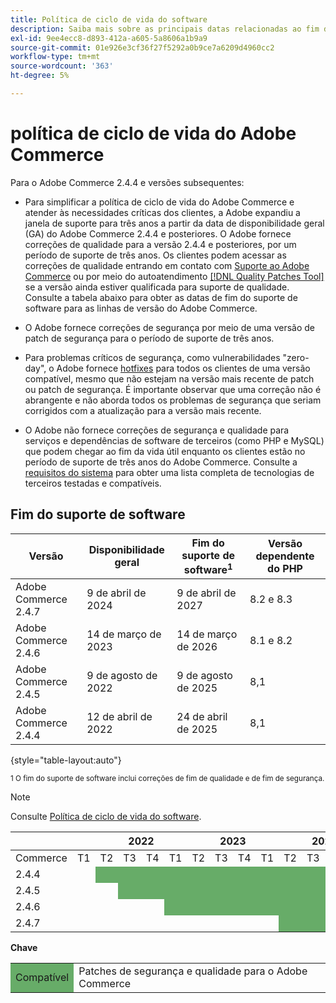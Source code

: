 ```yaml
---
title: Política de ciclo de vida do software
description: Saiba mais sobre as principais datas relacionadas ao fim do suporte de software das versões do Adobe Commerce.
exl-id: 9ee4ecc8-d893-412a-a605-5a8606a1b9a9
source-git-commit: 01e926e3cf36f27f5292a0b9ce7a6209d4960cc2
workflow-type: tm+mt
source-wordcount: '363'
ht-degree: 5%

---
```



# política de ciclo de vida do Adobe Commerce

Para o Adobe Commerce 2.4.4 e versões subsequentes:

- Para simplificar a política de ciclo de vida do Adobe Commerce e atender às necessidades críticas dos clientes, a Adobe expandiu a janela de suporte para três anos a partir da data de disponibilidade geral (GA) do Adobe Commerce 2.4.4 e posteriores. O Adobe fornece correções de qualidade para a versão 2.4.4 e posteriores, por um período de suporte de três anos. Os clientes podem acessar as correções de qualidade entrando em contato com [Suporte ao Adobe Commerce](https://experienceleague.adobe.com/docs/commerce-knowledge-base/kb/help-center-guide/magento-help-center-user-guide.html) ou por meio do autoatendimento [[!DNL Quality Patches Tool]](https://experienceleague.adobe.com/tools/commerce-quality-patches/index.html) se a versão ainda estiver qualificada para suporte de qualidade. Consulte a tabela abaixo para obter as datas de fim do suporte de software para as linhas de versão do Adobe Commerce.

- O Adobe fornece correções de segurança por meio de uma versão de patch de segurança para o período de suporte de três anos.

- Para problemas críticos de segurança, como vulnerabilidades &quot;zero-day&quot;, o Adobe fornece [hotfixes](https://support.magento.com/hc/en-us/sections/360003869892-Known-issues-patches-attached-) para todos os clientes de uma versão compatível, mesmo que não estejam na versão mais recente de patch ou patch de segurança. É importante observar que uma correção não é abrangente e não aborda todos os problemas de segurança que seriam corrigidos com a atualização para a versão mais recente.

- O Adobe não fornece correções de segurança e qualidade para serviços e dependências de software de terceiros (como PHP e MySQL) que podem chegar ao fim da vida útil enquanto os clientes estão no período de suporte de três anos do Adobe Commerce. Consulte a [requisitos do sistema](../installation/system-requirements.md) para obter uma lista completa de tecnologias de terceiros testadas e compatíveis.

## Fim do suporte de software

| Versão | Disponibilidade geral | Fim do suporte de software<sup>1</sup> | Versão dependente do PHP |
|----------------------|----------------------|-------------------------------------|-----------------------|
| Adobe Commerce 2.4.7 | 9 de abril de 2024 | 9 de abril de 2027 | 8.2 e 8.3 |
| Adobe Commerce 2.4.6 | 14 de março de 2023 | 14 de março de 2026 | 8.1 e 8.2 |
| Adobe Commerce 2.4.5 | 9 de agosto de 2022 | 9 de agosto de 2025 | 8,1 |
| Adobe Commerce 2.4.4 | 12 de abril de 2022 | 24 de abril de 2025 | 8,1 |

{style="table-layout:auto"}

<sup>1 O fim do suporte de software inclui correções de fim de qualidade e de fim de segurança.</sup><br>

>[!NOTE]
>
>Consulte [Política de ciclo de vida do software](https://www.adobe.com/content/dam/cc/en/legal/terms/enterprise/pdfs/Adobe-Commerce-Software-Lifecycle-Policy.pdf).

<table style="table-layout:auto">
<thead>
  <tr>
    <th colspan="2"></th>
    <th colspan="4">2022</th>
    <th colspan="4">2023</th>
    <th colspan="4">2024</th>
    <th colspan="4">2025</th>
    <th colspan="4">2026</th>
    <th colspan="4">2027</th>
  </tr>
</thead>
<tbody>
  <tr>
    <td>Commerce</td>
    <td>T1</td>
    <td>T2</td>
    <td>T3</td>
    <td>T4</td>
    <td>T1</td>
    <td>T2</td>
    <td>T3</td>
    <td>T4</td>
    <td>T1</td>
    <td>T2</td>
    <td>T3</td>
    <td>T4</td>
    <td>T1</td>
    <td>T2</td>
    <td>T3</td>
    <td>T4</td>
    <td>T1</td>
    <td>T2</td>
    <td>T3</td>
    <td>T4</td>
    <td>T1</td>
    <td>T2</td>
    <td>T3</td>
    <td>T4</td>
  </tr>
  <tr>
    <td>2.4.4</td>
    <td></td>
    <td colspan="13" style="background-color:#67ac68;"></td>
    <td colspan="10"></td>
  </tr>
  <tr>
    <td>2.4.5</td>
    <td colspan="2"></td>
    <td colspan="13" style="background-color:#67ac68;"></td>
    <td colspan="9"></td>
  </tr>
  <tr>
    <td>2.4.6</td>
    <td colspan="4"></td>
    <td colspan="13" style="background-color:#67ac68;"></td>
    <td colspan="8"></td>
  </tr>
  <tr>
    <td>2.4.7</td>
    <td colspan="9"></td>
    <td colspan="13" style="background-color:#67ac68;"></td>
    <td colspan="2"></td>
  </tr>
</tbody>
</table>

**Chave**

<table style="table-layout:auto">
 <tbody>
  <tr>
   <td style="background-color:#67ac68;">Compatível</td>
   <td>Patches de segurança e qualidade para o Adobe Commerce</td>
  </tr>
  <!-- <tr>
   <td style="background-color:#cd3c3c;">End of software support</td>
   <td>Version that has reached end of software support.</td>
  </tr>
 </tbody> -->
</table>
